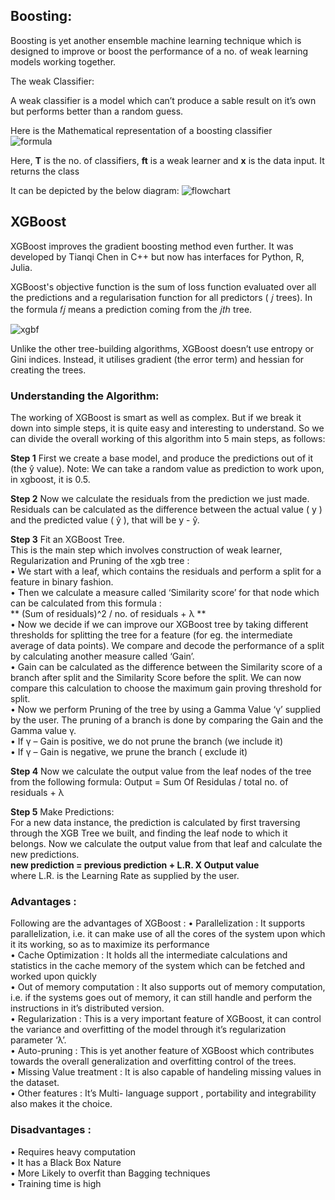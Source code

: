 ## Boosting:

Boosting is yet another ensemble machine learning technique which is designed to improve or boost the performance of a no. of weak learning models working together.

The weak Classifier:

A weak classifier is a model which can’t produce a sable result on it’s own but performs better than a random guess.

Here is the Mathematical representation of a boosting classifier<br>
                                               ![formula](https://user-images.githubusercontent.com/58946705/111885101-a7c5a580-89eb-11eb-8dee-fd71bc899a2d.jpg)

Here, **T** is the no. of classifiers, **ft** is a weak learner and **x** is the data input. It returns the class

 It can be depicted by the below diagram:
 ![flowchart](https://user-images.githubusercontent.com/58946705/111885187-2a4e6500-89ec-11eb-919d-a9f260f2487c.jpg)


## XGBoost
XGBoost improves the gradient boosting method even further.
It was developed by Tianqi Chen in C++ but now has interfaces for Python, R, Julia.

XGBoost's objective function is the sum of loss function evaluated over all the predictions and a regularisation function for all predictors ( 𝑗  trees). In the formula  𝑓𝑗  means a prediction coming from the  𝑗𝑡ℎ  tree.


![xgbf](https://user-images.githubusercontent.com/58946705/111885430-be6cfc00-89ed-11eb-825f-7d769a428a68.jpg)



Unlike the other tree-building algorithms, XGBoost doesn’t use entropy or Gini indices. Instead, it utilises gradient (the error term) and hessian for creating the trees.


### Understanding the Algorithm:
The working of XGBoost is smart as well as complex. But if we break it down into simple steps, it is quite easy and interesting to understand. So we can divide the overall working of this algorithm into 5 main steps, as follows:

**Step 1**
First we create a base model, and produce the predictions out of it (the ŷ value).
Note: We can take a random value as prediction to work upon, in xgboost, it is 0.5.

**Step 2**
Now we calculate the residuals from the prediction we just made.
Residuals can be calculated as the difference between the actual value ( y ) and the predicted value ( ŷ ), that will be y - ŷ.

**Step 3**
Fit an XGBoost Tree. <br>
This is the main step which involves construction of weak learner, Regularization and Pruning of the xgb tree : <br>
•	We start with a leaf, which contains the residuals and perform a split for a feature in binary fashion. <br>
•	Then we calculate a measure called ‘Similarity score’ for that node which can be calculated from this formula : <br> ** (Sum of residuals)^2 / no. of residuals + λ ** <br>
•	Now we decide if we can improve our XGBoost tree by taking different thresholds for splitting the tree for a feature (for eg. the intermediate average of data points).
We compare and decode the performance of a split by calculating another measure called ‘Gain’. <br>
•	Gain can be calculated as the difference between the Similarity score of a branch after split and the Similarity Score before the split. We can now compare this calculation to choose the maximum gain proving threshold for split. <br>
•	Now we perform Pruning of the tree by using a Gamma Value ‘γ’ supplied by the user. The pruning of a branch is done by comparing the Gain and the Gamma value γ. <br>
•	If  γ – Gain is positive, we do not prune the branch (we include it) <br>
•	If γ – Gain is negative, we prune the branch ( exclude it) <br>

**Step 4**
Now we calculate the output value from the leaf nodes of the tree from the following formula:
 Output = Sum Of Residulas / total no. of residuals + λ
 
 **Step 5**
 Make Predictions: <br>
 For a new data instance, the prediction is calculated by first   traversing through the XGB Tree we built, and finding the leaf node to which it belongs. 
Now we calculate the output value from that leaf and calculate the new predictions. <br>
**new prediction = previous prediction + L.R. X Output value** <br>
where L.R. is the Learning Rate as supplied by the user.


### Advantages : 
Following are the advantages of XGBoost : 
•	Parallelization : It supports parallelization, i.e. it can make use of all the cores of the system upon which it its working, so as to maximize its performance <br>
•	Cache Optimization : It holds all the intermediate calculations and statistics in the cache memory of the system which can be fetched and worked upon quickly <br>
•	Out of memory computation : It also supports out of memory computation, i.e. if the systems goes out of memory, it can still handle and perform the instructions in it’s distributed version. <br>
•	Regularization : This is a very important feature of XGBoost, it can control the variance and overfitting of the model through it’s regularization parameter  ‘λ’. <br>
•	Auto-pruning : This is yet another feature of XGBoost which contributes towards the overall generalization and overfitting control of the trees. <br>
•	Missing Value treatment : It is also capable of handeling missing values in the dataset. <br>
•	Other features : It’s Multi- language support , portability and integrability also makes it the choice. <br>

### Disadvantages :
•	Requires heavy computation <br>
•	It has a Black Box Nature <br>
•	More Likely to overfit than Bagging techniques <br>
•	Training time is high <br>

